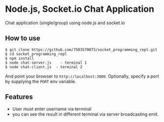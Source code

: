 
# Node.js, Socket.io Chat Application

Chat application (single/group) using node.js and socket.io

## How to use

```
$ git clone https://github.com/7503579873/socket_programming_repl.git
$ cd socket_programming_repl
$ npm install
$ node chat-server.js    - terminal 1
$ node chat-client.js  - terminal 2
```

And point your browser to `http://localhost:3000`. Optionally, specify
a port by supplying the `PORT` env variable.

## Features

- User must enter  username via terminal
- you can see the result in different terminal via server broadcasting emit.

